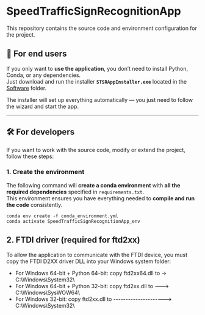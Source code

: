 # SpeedTrafficSignRecognitionApp

This repository contains the source code and environment configuration for the project.

## 🚀 For end users

If you only want to **use the application**, you don’t need to install Python, Conda, or any dependencies.  
Just download and run the installer **`STSRAppInstaller.exe`** located in the [Software](./) folder.  

The installer will set up everything automatically — you just need to follow the wizard and start the app.

---

## 🛠️ For developers

If you want to work with the source code, modify or extend the project, follow these steps:

### 1. Create the environment

The following command will **create a conda environment** with **all the required dependencies** specified in `requirements.txt`.  
This environment ensures you have everything needed to **compile and run the code** consistently.

```
conda env create -f conda_environment.yml
conda activate SpeedTrafficSignRecognitionApp_env
```

## 2. FTDI driver (required for ftd2xx)

To allow the application to communicate with the FTDI device, you must copy the FTDI D2XX driver DLL into your Windows system folder:

- For Windows 64-bit + Python 64-bit: copy ftd2xx64.dll to -> C:\Windows\System32\
- For Windows 64-bit + Python 32-bit: copy ftd2xx.dll to ---> C:\Windows\SysWOW64\
- For Windows 32-bit: copy ftd2xx.dll to ---------------------> C:\Windows\System32\
